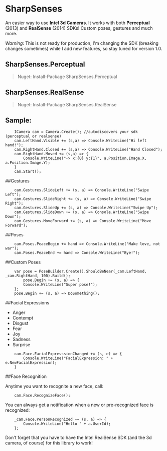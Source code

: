 SharpSenses
==============

An easier way to use **Intel 3d Cameras**. It works with both **Perceptual** (2013) and **RealSense** (2014) SDKs! Custom poses, gestures and much more.

*Warning*: This is not ready for production, I'm changing the SDK (breaking changes sometimes) while I add new features, so stay tuned for version 1.0.

## SharpSenses.Perceptual
>  Nuget: Install-Package SharpSenses.Perceptual


## SharpSenses.RealSense
> Nuget: Install-Package SharpSenses.RealSense

## Sample:
```
    ICamera cam = Camera.Create(); //autodiscovers your sdk (perceptual or realsense)
    cam.LeftHand.Visible += (s,a) => Console.WriteLine("Hi left hand!");
    cam.RightHand.Closed += (s,a) => Console.WriteLine("Hand Closed");
    cam.RightHand.Moved += (s,a) => {
        Console.WriteLine("-> x:{0} y:{1}", a.Position.Image.X, a.Position.Image.Y);
    }
    cam.Start();
````
##Gestures

```
    cam.Gestures.SlideLeft += (s, a) => Console.WriteLine("Swipe Left");
    cam.Gestures.SlideRight += (s, a) => Console.WriteLine("Swipe Right");
    cam.Gestures.SlideUp += (s, a) => Console.WriteLine("Swipe Up");
    cam.Gestures.SlideDown += (s, a) => Console.WriteLine("Swipe Down");
    cam.Gestures.MoveForward += (s, a) => Console.WriteLine("Move Forward");
```

##Poses
```
    cam.Poses.PeaceBegin += hand => Console.WriteLine("Make love, not war");
    cam.Poses.PeaceEnd += hand => Console.WriteLine("Bye!");
```

##Custom Poses
```
    var pose = PoseBuilder.Create().ShouldBeNear(_cam.LeftHand, _cam.RightHand, 100).Build();
        pose.Begin += (s, a) => {
        Console.WriteLine("Super pose!");
    };
    pose.Begin += (s, a) => DoSomething();
```

##Facial Expressions

- Anger
- Contempt
- Disgust
- Fear
- Joy 
- Sadness
- Surprise

```
    cam.Face.FacialExpresssionChanged += (s, e) => {
        Console.WriteLine("FacialExpression: " + e.NewFacialExpression);
    }
```

##Face Recognition

Anytime you want to recognite a new face, call:
```
	cam.Face.RecognizeFace();
```

You can always get a notification when a new or pre-recognized face is recognized: 
```
    _cam.Face.PersonRecognized += (s, a) => {
        Console.WriteLine("Hello " + a.UserId); 
    };
```

Don't forget that you have to have the Intel RealSense SDK (and the 3d camera, of course) for this library to work!

